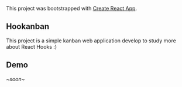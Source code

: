 This project was bootstrapped with [Create React App](https://github.com/facebook/create-react-app).

## Hookanban

This project is a simple kanban web application develop to study more about React Hooks :)

## Demo
_~soon~_